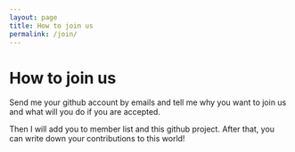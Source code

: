 ```yaml
---
layout: page
title: How to join us
permalink: /join/
---
```


How to join us
=======

Send me your github account by emails and tell me why you want to join us and what will you do if you are accepted.

Then I will add you to member list and this github project. After that, you can write down your contributions to this world!
